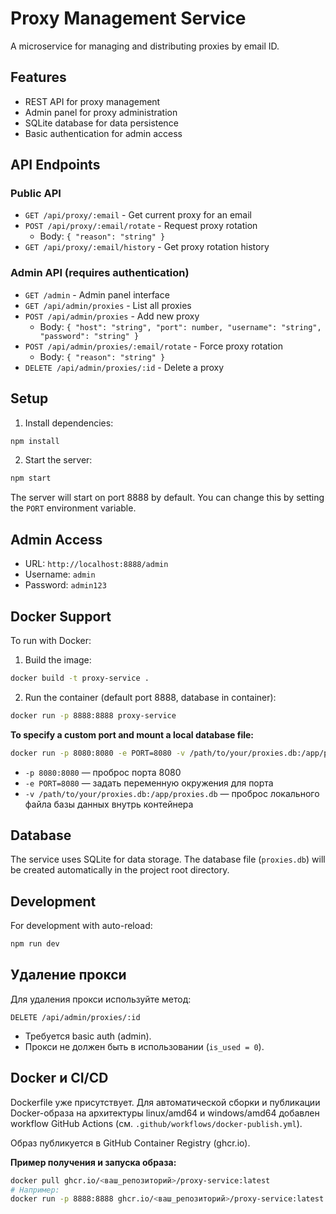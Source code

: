 # Proxy Management Service

A microservice for managing and distributing proxies by email ID.

## Features

- REST API for proxy management
- Admin panel for proxy administration
- SQLite database for data persistence
- Basic authentication for admin access

## API Endpoints

### Public API

- `GET /api/proxy/:email` - Get current proxy for an email
- `POST /api/proxy/:email/rotate` - Request proxy rotation
  - Body: `{ "reason": "string" }`
- `GET /api/proxy/:email/history` - Get proxy rotation history

### Admin API (requires authentication)

- `GET /admin` - Admin panel interface
- `GET /api/admin/proxies` - List all proxies
- `POST /api/admin/proxies` - Add new proxy
  - Body: `{ "host": "string", "port": number, "username": "string", "password": "string" }`
- `POST /api/admin/proxies/:email/rotate` - Force proxy rotation
  - Body: `{ "reason": "string" }`
- `DELETE /api/admin/proxies/:id` - Delete a proxy

## Setup

1. Install dependencies:
```bash
npm install
```

2. Start the server:
```bash
npm start
```

The server will start on port 8888 by default. You can change this by setting the `PORT` environment variable.

## Admin Access

- URL: `http://localhost:8888/admin`
- Username: `admin`
- Password: `admin123`

## Docker Support

To run with Docker:

1. Build the image:
```bash
docker build -t proxy-service .
```

2. Run the container (default port 8888, database in container):
```bash
docker run -p 8888:8888 proxy-service
```

**To specify a custom port and mount a local database file:**
```bash
docker run -p 8080:8080 -e PORT=8080 -v /path/to/your/proxies.db:/app/proxies.db proxy-service
```
- `-p 8080:8080` — проброс порта 8080
- `-e PORT=8080` — задать переменную окружения для порта
- `-v /path/to/your/proxies.db:/app/proxies.db` — проброс локального файла базы данных внутрь контейнера

## Database

The service uses SQLite for data storage. The database file (`proxies.db`) will be created automatically in the project root directory.

## Development

For development with auto-reload:
```bash
npm run dev
```

## Удаление прокси

Для удаления прокси используйте метод:

```
DELETE /api/admin/proxies/:id
```

- Требуется basic auth (admin).
- Прокси не должен быть в использовании (`is_used = 0`).

## Docker и CI/CD

Dockerfile уже присутствует. Для автоматической сборки и публикации Docker-образа на архитектуры linux/amd64 и windows/amd64 добавлен workflow GitHub Actions (см. `.github/workflows/docker-publish.yml`).

Образ публикуется в GitHub Container Registry (ghcr.io).

**Пример получения и запуска образа:**
```bash
docker pull ghcr.io/<ваш_репозиторий>/proxy-service:latest
# Например:
docker run -p 8888:8888 ghcr.io/<ваш_репозиторий>/proxy-service:latest 